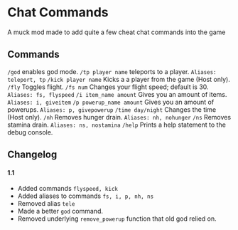 # Chat Commands
A muck mod made to add quite a few cheat chat commands into the game


## Commands

`/god` enables god mode.
`/tp player name` teleports to a player. `Aliases: teleport, tp`
`/kick player name` Kicks a a player from the game (Host only).
`/fly` Toggles flight.
`/fs num` Changes your flight speed; default is 30. `Aliases: fs, flyspeed`
`/i item_name amount` Gives you an amount of items. `Aliases: i, giveitem`
`/p powerup_name amount` Gives you an amount of powerups. `Aliases: p, givepowerup`
`/time day/night` Changes the time (Host only).
`/nh` Removes hunger drain. `Aliases: nh, nohunger` 
`/ns` Removes stamina drain. `Aliases: ns, nostamina` 
`/help` Prints a help statement to the debug console.


## Changelog
#### 1.1

 - Added commands `flyspeed, kick`
 - Added aliases to commands `fs, i, p, nh, ns`
 - Removed alias `tele`
 - Made a better `god` command.
 - Removed underlying `remove_powerup` function that old god relied on.
